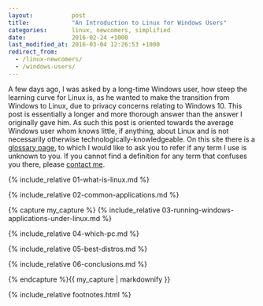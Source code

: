 ```yaml
---
layout:           post
title:            "An Introduction to Linux for Windows Users"
categories:       linux, newcomers, simplified
date:             2016-02-24 +1000
last_modified_at: 2016-03-04 12:26:53 +1000
redirect_from:
  - /linux-newcomers/
  - /windows-users/
---
```


A few days ago, I was asked by a long-time Windows user, how steep the learning curve for Linux is, as he wanted to make the transition from Windows to Linux, due to privacy concerns relating to Windows 10. This post is essentially a longer and more thorough answer than the answer I originally gave him. As such this post is oriented towards the average Windows user whom knows little, if anything, about Linux and is not necessarily otherwise technologically-knowledgeable. On this site there is a [glossary page](/glossary/), to which I would like to ask you to refer if any term I use is unknown to you. If you cannot find a definition for any term that confuses you there, please [contact me](/contributing/).

{% include_relative 01-what-is-linux.md %}

{% include_relative 02-common-applications.md %}

{% capture my_capture %}
{% include_relative 03-running-windows-applications-under-linux.md %}

{% include_relative 04-which-pc.md %}

{% include_relative 05-best-distros.md %}

{% include_relative 06-conclusions.md %}

{% endcapture %}{{ my_capture | markdownify }}

{% include_relative footnotes.html %}
